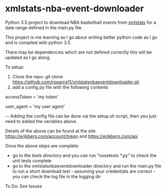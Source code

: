 # xmlstats-nba-event-downloader
Python 3.5 project to download NBA basketball events from [xmlstats](https://erikberg.com/api) for a date range defined in the main.py file.

This project is me learning as I go about writing better python code as I go and is compiled with python 3.5.

There may be dependencies which are not defined correctly this will be updated as I go along.

To setup:

1. Clone the repo: git clone https://github.com/rpearce11/xmlstatsnbaeventdownloader.git
2. add a config.py file with the following contents

accessToken = 'my token'

user_agent = 'my user agent'

-- Adding the config file can be done via the setup.sh script, then you just need to added the variables above.

Details of the above can be found at the site https://erikberg.com/account/token and https://erikberg.com/api

Once the above steps are complete:

* go to the tests directory and you can run "nosetests *.py" to check the unit tests complete
* go to the xmlstatsnbaeventdownloader directory and run the main.py file to run a short download test - assuming your credentials are correct - you can check the log file in the logging dir

To Do: See Issues
